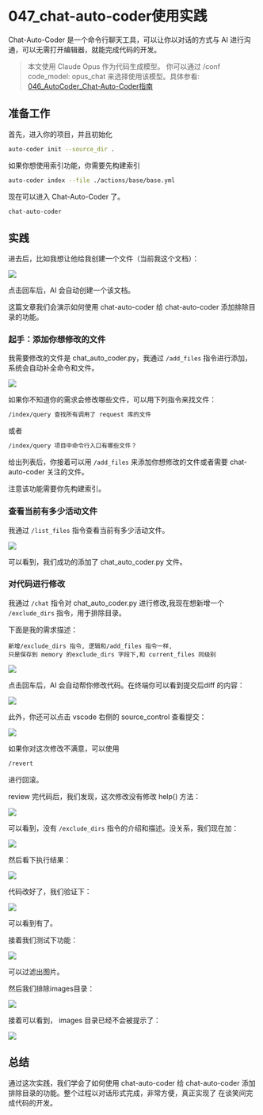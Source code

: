 # 047_chat-auto-coder使用实践

Chat-Auto-Coder 是一个命令行聊天工具，可以让你以对话的方式与 AI 进行沟通，可以无需打开编辑器，就能完成代码的开发。

> 本文使用 Claude Opus 作为代码生成模型。
> 你可以通过 /conf code_model: opus_chat 来选择使用该模型。具体参看: [046_AutoCoder_Chat-Auto-Coder指南](./046_AutoCoder_Chat-Auto-Coder指南.md)

## 准备工作

首先，进入你的项目，并且初始化

```bash
auto-coder init --source_dir .
```

如果你想使用索引功能，你需要先构建索引

```bash
auto-coder index --file ./actions/base/base.yml
```

现在可以进入 Chat-Auto-Coder 了。

```bash
chat-auto-coder
```

## 实践

进去后，比如我想让他给我创建一个文件（当前我这个文档）：

![](../images/047-01.png)

点击回车后，AI 会自动创建一个该文档。

这篇文章我们会演示如何使用 chat-auto-coder 给 chat-auto-coder 添加排除目录的功能。

### 起手：添加你想修改的文件

我需要修改的文件是 chat_auto_coder.py，我通过 `/add_files` 指令进行添加，系统会自动补全命令和文件。

![](../images/047-02.png)

如果你不知道你的需求会修改哪些文件，可以用下列指令来找文件：

```bash
/index/query 查找所有调用了 request 库的文件
```

或者

```bash
/index/query 项目中命令行入口有哪些文件？
```

给出列表后，你接着可以用 `/add_files` 来添加你想修改的文件或者需要 chat-auto-coder 关注的文件。

注意该功能需要你先构建索引。

### 查看当前有多少活动文件

我通过 `/list_files` 指令查看当前有多少活动文件。

![](../images/047-03.png)

可以看到，我们成功的添加了 chat_auto_coder.py 文件。

### 对代码进行修改

我通过 `/chat` 指令对 chat_auto_coder.py 进行修改,我现在想新增一个 `/exclude_dirs` 指令，用于排除目录。

下面是我的需求描述：

```
新增/exclude_dirs 指令, 逻辑和/add_files 指令一样,
只是保存到 memory 的exclude_dirs 字段下,和 current_files 同级别
```

![](../images/047-04.png)

点击回车后，AI 会自动帮你修改代码。在终端你可以看到提交后diff 的内容：

![](../images/047-05.png)

此外，你还可以点击 vscode 右侧的 source_control 查看提交：

![](../images/047-06.png)

如果你对这次修改不满意，可以使用 

```bash
/revert
```    
进行回滚。

review 完代码后，我们发现，这次修改没有修改 help() 方法：

![](../images/047-07.png)

可以看到，没有 `/exclude_dirs` 指令的介绍和描述。没关系，我们现在加：

![](../images/047-08.png)

然后看下执行结果：

![](../images/047-09.png)

代码改好了，我们验证下：

![](../images/047-10.png)

可以看到有了。

接着我们测试下功能：

![](../images/047-11.png)

可以过滤出图片。

然后我们排除images目录：

![](../images/047-12.png)


接着可以看到， images 目录已经不会被提示了：

![](../images/047-13.png)


## 总结

通过这次实践，我们学会了如何使用 chat-auto-coder 给 chat-auto-coder 添加排除目录的功能。整个过程以对话形式完成，非常方便，真正实现了
在谈笑间完成代码的开发。




